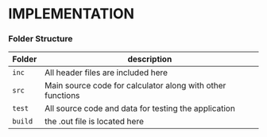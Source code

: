 # IMPLEMENTATION
### Folder Structure
Folder        | description
--------------| ----------------------------------------------
`inc`         | All header files are included here
`src`         | Main source code for calculator along with other functions
`test`        | All source code and data for testing the application
`build`       | the .out file is located here

